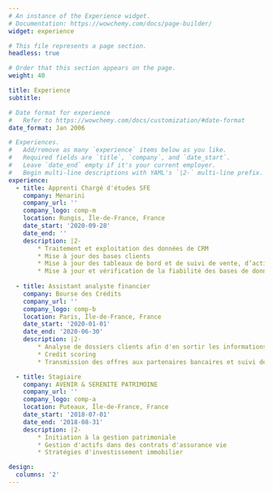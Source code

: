 ```yaml
---
# An instance of the Experience widget.
# Documentation: https://wowchemy.com/docs/page-builder/
widget: experience

# This file represents a page section.
headless: true

# Order that this section appears on the page.
weight: 40

title: Experience
subtitle:

# Date format for experience
#   Refer to https://wowchemy.com/docs/customization/#date-format
date_format: Jan 2006

# Experiences.
#   Add/remove as many `experience` items below as you like.
#   Required fields are `title`, `company`, and `date_start`.
#   Leave `date_end` empty if it's your current employer.
#   Begin multi-line descriptions with YAML's `|2-` multi-line prefix.
experience:
  - title: Apprenti Chargé d'études SFE
    company: Menarini
    company_url: ''
    company_logo: comp-m
    location: Rungis, Île-de-France, France
    date_start: '2020-09-28'
    date_end: ''
    description: |2-
        * Traitement et exploitation des données de CRM
        * Mise à jour des bases clients
        * Mise à jour des tableaux de bord et de suivi de vente, d’activité et d’opérations marketing
        * Mise à jour et vérification de la fiabilité des bases de données et de marchés  
        
  - title: Assistant analyste financier
    company: Bourse des Crédits
    company_url: ''
    company_logo: comp-b
    location: Paris, Île-de-France, France
    date_start: '2020-01-01'
    date_end: '2020-06-30'
    description: |2-
        * Analyse de dossiers clients afin d'en sortir les informations nécessaires
        * Credit scoring
        * Transmission des offres aux partenaires bancaires et suivi des dossiers clients

  - title: Stagiaire
    company: AVENIR & SERENITE PATRIMOINE
    company_url: ''
    company_logo: comp-a
    location: Puteaux, Île-de-France, France
    date_start: '2018-07-01'
    date_end: '2018-08-31'
    description: |2-
        * Initiation à la gestion patrimoniale
        * Gestion d'actifs dans des contrats d'assurance vie
        * Stratégies d'investissement immobilier

design:
  columns: '2'
---
```

